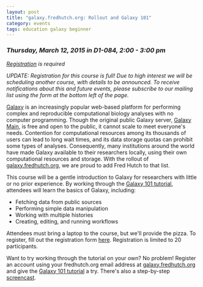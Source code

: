 ```yaml
---
layout: post
title: "galaxy.fredhutch.org: Rollout and Galaxy 101"
category: events
tags: education galaxy beginner
---
```


### *Thursday, March 12, 2015 in D1-084, 2:00 - 3:00 pm*

*[Registration](https://www.surveymonkey.com/s/L3V6NZY) is required*

*UPDATE: Registration for this course is full!
Due to high interest we will be scheduling another course, with details to be announced.
To receive notifications about this and future events, please subscribe to our mailing list using the form at the bottom left of the page.*

[Galaxy](https://wiki.galaxyproject.org/) is an increasingly popular web-based platform for performing complex and reproducible computational biology analyses with no computer programming.
Though the original public Galaxy server, [Galaxy Main](http://usegalaxy.org), is free and open to the public, it cannot scale to meet everyone's needs.
Contention for computational resources among its thousands of users can lead to long wait times, and its data storage quotas can prohibit some types of analyses.
Consequently, many institutions around the world have made Galaxy available to their researchers locally, using their own computational resources and storage.
With the rollout of [galaxy.fredhutch.org](http://galaxy.fredhutch.org), we are proud to add Fred Hutch to that list.

This course will be a gentle introduction to Galaxy for researchers with little or no prior experience.
By working through the [Galaxy 101 tutorial](https://usegalaxy.org/u/aun1/p/galaxy101), attendees will learn the basics of Galaxy, including:

- Fetching data from public sources
- Performing simple data manipulation
- Working with multiple histories
- Creating, editing, and running workflows

Attendees must bring a laptop to the course, but we'll provide the pizza.
To register, fill out the registration form [here](https://www.surveymonkey.com/s/L3V6NZY).
Registration is limited to 20 participants.

Want to try working through the tutorial on your own?
No problem!
Register an account using your fredhutch.org email address at [galaxy.fredhutch.org](http://galaxy.fredhutch.org) and give the [Galaxy 101 tutorial](https://usegalaxy.org/u/aun1/p/galaxy101) a try.
There's also a step-by-step [screencast](http://screencast.g2.bx.psu.edu/galaxy101/).
